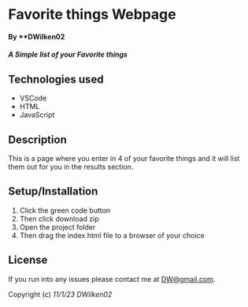 # Favorite things Webpage

#### By **DWilken02

#### _A Simple list of your Favorite things_

## Technologies used

* VSCode
* HTML
* JavaScript

## Description

This is a page where you enter in 4 of your favorite things and it will list them out for you in the results section.

## Setup/Installation

1. Click the green code button
2. Then click download zip
3. Open the project folder
4. Then drag the index.html file to a browser of your choice

## License

If you run into any issues please contact me at DW@gmail.com.

Copyright (c) _11/1/23_ _DWilken02_